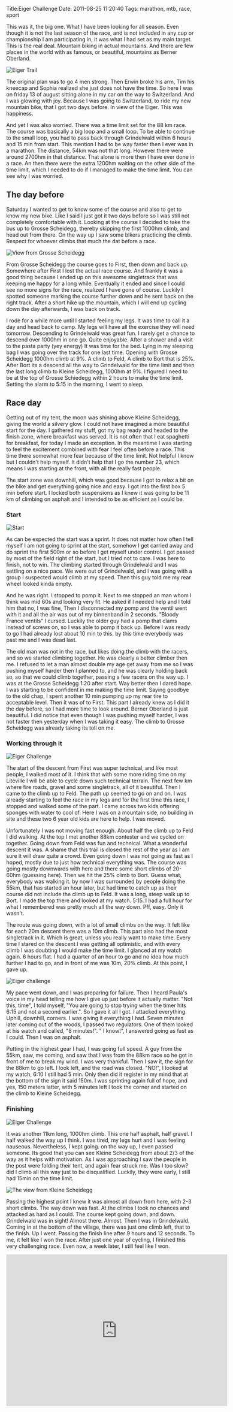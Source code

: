 Title:Eiger Challenge
Date: 2011-08-25 11:20:40
Tags: marathon, mtb, race, sport

This was it, the big one. What I have been looking for all season. Even though it is not the last season of the race, and is not included in any cup or championship I am participating in, it was what I had set as my main target. This is the real deal. Mountain biking in actual mountains. And there are few places in the world with as famous, or beautiful, mountains as Berner Oberland.

![Eiger Trail](/blog/images/eigertrail.jpg)

The original plan was to go 4 men strong. Then Erwin broke his arm, Tim his kneecap and Sophia realized she just does not have the time. So here I was on friday 13 of august sitting alone in my car on the way to Switzerland. And I was glowing with joy. Because I was going to Switzerland, to ride my new mountain bike, that I got two days before. In view of the Eiger. This was happiness.

And yet I was also worried. There was a time limit set for the 88 km race. The course was basically a big loop and a small loop. To be able to continue to the small loop, you had to pass back through Grindelwald within 6 hours and 15 min from start. This mention I had to be way faster then I ever was in a marathon. The distance, 54km was not that long. However there were around 2700hm in that distance. That alone is more then I have ever done in a race. An then there were the extra 1200hm waiting on the other side of the time limit, which I needed to do if I managed to make the time limit. You can see why I was worried.

## The day before

Saturday I wanted to get to know some of the course and also to get to know my new bike. Like I said I just got it two days before so I was still not completely comfortable with it. Looking at the course I decided to take the bus up to Grosse Scheidegg, thereby skipping the first 1000hm climb, and head out from there. On the way up I saw some bikers practicing the climb. Respect for whoever climbs that much the dat before a race.

![View from Grosse Scheidegg](/blog/images/grossescheidegg.jpg)

From Grosse Scheidegg the course goes to First, then down and back up. Somewhere after First I lost the actual race course. And frankly it was a good thing because I ended up on this awesome singletrack that was keeping me happy for a long while. Eventually it ended and since I could see no more signs for the race, realized I have gone of course. Luckily I spotted someone marking the course further down and he sent back on the right track. After a short hike up the mountain, which I will end up cycling down the day afterwards, I was back on track.


I rode for a while more until I started feeling my legs. It was time to call it a day and head back to camp. My legs will have all the exercise they will need tomorrow. Descending to Grindelwald was great fun. I rarely get a chance to descend over 1000hm in one go. Quite enjoyable. After a shower and a visit to the pasta party (yey energy) It was time for the bed. Lying in my sleeping bag I was going over the track for one last time. Opening with Grosse Scheidegg 1000hm climb at 9%. A climb to Feld, A climb to Bort that is 25%. After Bort its a descend all the way to Grindelwald for the time limit and then the last long climb to Kleine Scheidegg, 1000hm at 9%. I figured I need to be at the top of Grosse Schiedegg within 2 hours to make the time limit. Setting the alarm to 5:15 in the morning, I went to sleep.

## Race day

Getting out of my tent, the moon was shining above Kleine Scheidegg, giving the world a silvery glow. I could not have imagined a more beautiful start for the day. I gathered my stuff, got my bag ready and headed to the finish zone, where breakfast was served. It is not often that I eat spaghetti for breakfast, for today I made an exception. In the meantime I was starting to feel the excitement combined with fear I feel often before a race. This time there somewhat more fear because of the time limit. Not helpful I know but I couldn't help myself. It didn't help that I go the number 23, which means I was starting at the front, with all the really fast people.


The start zone was downhill, which was good because I got to relax a bit on the bike and get everything going nice and easy. I got into the first box 5 min before start. I locked both suspensions as I knew it was going to be 11 km of climbing on asphalt and I intended to be as efficient as I could be.

### Start

![Start](/blog/images/eigerchallenge-start.jpg)

As can be expected the start was a sprint. It does not matter how often I tell myself I am not going to sprint at the start, somehow I get carried away and do sprint the first 500m or so before I get myself under control. I got passed by most of the field right of the start, but I tried not to care. I was here to finish, not to win. The climbing started through Grindelwald and I was settling on a nice pace. We were out of Grindelwald, and I was going with a group I suspected would climb at my speed. Then this guy told me my rear wheel looked kinda empty.

And he was right. I stopped to pomp it. Next to me stopped an man whom I think was mid 60s and looking very fit. He asked if I needed help and I told him that no, I was fine, Then I disconnected my pomp and the ventil went with it and all the air was out of my binnenband in 2 seconds. "Bloody France ventils" I cursed. Luckily the older guy had a pomp that clams instead of screws on, so I was able to pomp it back up. Before I was ready to go I had already lost about 10 min to this. by this time everybody was past me and I was dead last.

The old man was not in the race, but likes doing the climb with the racers, and so we started climbing together. He was clearly a better climber then me. I refused to let a man almost double my age get away from me so I was pushing myself harder then I planned to, and he was clearly holding back so, so that we could climb together, passing a few racers on the way up. I was at the Grosse Scheidegg 1:20 after start. Way better then I dared hope. I was starting to be confident in me making the time limit. Saying goodbye to the old chap, I spent another 10 min pumping up my rear tire to acceptable level. Then it was of to First. This part I already knew as I did it the day before, so I had more time to look around. Berner Oberland is just beautiful. I did notice that even though I was pushing myself harder, I was not faster then yesterday when I was taking it easy. The climb to Grosse Scheidegg was already taking its toll on me.

### Working through it

![Eiger Challenge](/blog/images/eigerchallenge-k1.jpg)

The start of the descent from First was super technical, and like most people, I walked most of it. I think that with some more riding time on my Liteville I will be able to cycle down such technical terrain. The next few km where fire roads, gravel and some singletrack, all of it beautiful. Then I came to the climb up to Feld. The path up seemed to go on and on. I was already starting to feel the race in my legs and for the first time this race, I stopped and walked some of the part. I came across two kids offering sponges with water to cool of. Here I was on a mountain side, no building in site and these two 6 year old kids are here to help. I was moved.


Unfortunately I was not moving fast enough. About half the climb up to Feld I did walking. At the top I met another 88km contester and we cycled on together. Going down from Feld was fun and technical. What a wonderful descent it was. A shame that this trail is closed the rest of the year as I am sure it will draw quite a crowd. Even going down I was not going as fast as I hoped, mostly due to just how technical everything was. The course was going mostly downwards with here and there some short climbs of 20-60hm (guessing here). Then we hit the 25% climb to Bort. Guess what, everybody was walking it. by now I was surrounded by people doing the 55km, that has started an hour later, but had time to catch up as their course did not include the climb up to Feld. It was a long, steep walk up to Bort. I made the top there and looked at my watch. 5:15. I had a full hour for what I remembered was pretty much all the way down. Pff, easy. Only it wasn't.


The route was going down, with a lot of small climbs on the way. It felt like for each 20m descent there was a 10m climb. This part also had the most singletrack in it. Which is great, unless you really want to make time. Every time I stared on the descent I was getting all optimistic, and with every climb I was doubting I would make the time limit. I glanced at my watch again. 6 hours flat. I had a quarter of an hour to go and no idea how much further I had to go, and in front of me was 10m, 20% climb. At this point, I gave up.

![Eiger challenge](/eigerchallenge-k3.jpg)

My pace went down, and I was preparing for failure. Then I heard Paula's voice in my head telling me how I give up just before it actually matter. "Not this, time", I told myself, "You are going to stop trying when the timer hits 6:15 and not a second earlier.". So I gave it all I got. I attacked everything. Uphill, downhill, corners. I was giving it everything I had. Seven minutes later coming out of the woods, I passed two regulators. One of them looked at his watch and called, "8 minutes!". " I know!", I answered going as fast as I could. Then I was on asphalt.


Putting in the highest gear I had, I was going full speed. A guy from the 55km, saw, me coming, and saw that I was from the 88km race so he got in front of me to break my wind. I was very thankful. Then I saw it, the sign for the 88km to go left. I look left, and the road was closed. "NO!", I looked at my watch, 6:10 I still had 5 min. Only then did it register in my mind that at the bottom of the sign it said 150m. I was sprinting again full of hope, and yes, 150 meters latter, with 5 minutes left I took the corner and started on the climb to Kleine Scheidegg.

### Finishing

![Eiger Challenge](/blog/images/eigerchallenge-k5.jpg)

It was another 11km long, 1000hm climb. This one half asphalt, half gravel. I half walked the way up I think. I was tired, my legs hurt and I was feeling nauseous. Nevertheless, I kept going. on the way up, I even passed someone. Its good that you can see Kleine Scheidegg from about 2/3 of the way as it helps with motivation. As I was approaching I saw the people in the post were folding their tent, and again fear struck me. Was I too slow? did I climb all this way just to be disqualified. Luckily, they were early, I still had 15min on the time limit.

![The view from Kleine Scheidegg](/blog/images/view-kleine-sheidegg.jpg)

Passing the highest point I knew it was almost all down from here, with 2-3 short climbs. The way down was fast. At the climbs I took no chances and attacked as hard as I could. The course kept going down, and down. Grindelwald was in sight! Almost there. Almost. Then I was in Grindelwald. Coming in at the bottom of the village, there was just one climb left, that to the finish. Up I went. Passing the finish line after 9 hours and 12 seconds. To me, it felt like I won the race. After just one year of cycling, I finished this very challenging race. Even now, a week later, I still feel like I won.

<iframe height='405' width='590' frameborder='0' allowtransparency='true' scrolling='no' src='http://app.strava.com/runs/1246490/embed/1e039731703e51e157090fbf5c25386c6af74220'></iframe>

